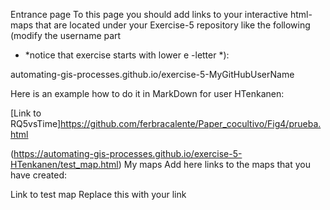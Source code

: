 Entrance page
To this page you should add links to your interactive html-maps that are located under your Exercise-5 repository like the following (modify the username part 
+ *notice that exercise starts with lower e -letter *):


automating-gis-processes.github.io/exercise-5-MyGitHubUserName

Here is an example how to do it in MarkDown for user HTenkanen:

[Link to RQ5vsTime]https://github.com/ferbracalente/Paper_cocultivo/Fig4/prueba.html

(https://automating-gis-processes.github.io/exercise-5-HTenkanen/test_map.html)
My maps
Add here links to the maps that you have created:

Link to test map
Replace this with your link

